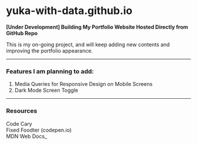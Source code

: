 # yuka-with-data.github.io
**[Under Development] Building My Portfolio Website Hosted Directly from GitHub Repo**

This is my on-going project, and will keep adding new contents and improving the portfolio appearance.


------------

### Features I am planning to add:
1. Media Queries for Responsive Design on Mobile Screens
2. Dark Mode Screen Toggle


------------

### Resources
Code Cary \
Fixed Foodter (codepen.io) \
MDN Web Docs_
